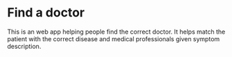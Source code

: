 # Find a doctor

This is an web app helping people find the correct doctor. It helps match the patient with the correct disease and medical professionals given symptom description.